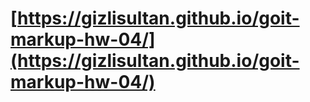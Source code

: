 # [https://gizlisultan.github.io/goit-markup-hw-04/](https://gizlisultan.github.io/goit-markup-hw-04/)

